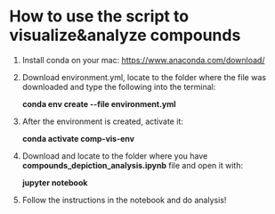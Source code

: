 # How to use the script to visualize&analyze compounds

1. Install conda on your mac: https://www.anaconda.com/download/
2. Download environment.yml, locate to the folder where the file was downloaded and type the following into the terminal: 
   
   **conda env create --file environment.yml**

3. After the environment is created, activate it: 

   **conda activate comp-vis-env**

4. Download and locate to the folder where you have **compounds_depiction_analysis.ipynb** file and open it with:

   **jupyter notebook**

5. Follow the instructions in the notebook and do analysis!
